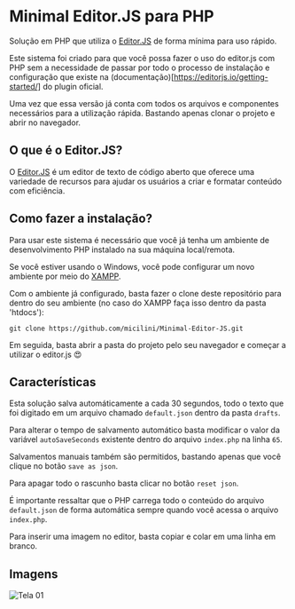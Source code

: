 # Minimal Editor.JS para PHP

Solução em PHP que utiliza o [Editor.JS](https://github.com/codex-team/editor.js) de forma mínima para uso rápido.

Este sistema foi criado para que você possa fazer o uso do editor.js com PHP sem a necessidade de passar por todo o processo de instalação e configuração que existe na (documentação)[https://editorjs.io/getting-started/] do plugin oficial.

Uma vez que essa versão já conta com todos os arquivos e componentes necessários para a utilização rápida. Bastando apenas clonar o projeto e abrir no navegador.

## O que é o Editor.JS?

O [Editor.JS](https://github.com/codex-team/editor.js) é um editor de texto de código aberto que oferece uma variedade de recursos para ajudar os usuários a criar e formatar conteúdo com eficiência.

## Como fazer a instalação?

Para usar este sistema é necessário que você já tenha um ambiente de desenvolvimento PHP instalado na sua máquina local/remota.

Se você estiver usando o Windows, você pode configurar um novo ambiente por meio do [XAMPP](https://www.apachefriends.org/pt_br/index.html).

Com o ambiente já configurado, basta fazer o clone deste repositório para dentro do seu ambiente (no caso do XAMPP faça isso dentro da pasta 'htdocs'):

```git clone https://github.com/micilini/Minimal-Editor-JS.git```

Em seguida, basta abrir a pasta do projeto pelo seu navegador e começar a utilizar o editor.js 😍

## Características

Esta solução salva automáticamente a cada 30 segundos, todo o texto que foi digitado em um arquivo chamado ```default.json``` dentro da pasta ```drafts```.

Para alterar o tempo de salvamento automático basta modificar o valor da variável ```autoSaveSeconds``` existente dentro do arquivo ```index.php``` na linha ```65```.

Salvamentos manuais também são permitidos, bastando apenas que você clique no botão ```save as json```.

Para apagar todo o rascunho basta clicar no botão ```reset json```.

É importante ressaltar que o PHP carrega todo o conteúdo do arquivo ```default.json``` de forma automática sempre quando você acessa o arquivo ```index.php```.

Para inserir uma imagem no editor, basta copiar e colar em uma linha em branco.

## Imagens

![Tela 01](http://micilini.com/assets/img/Minimal-Editor-JS.png)




